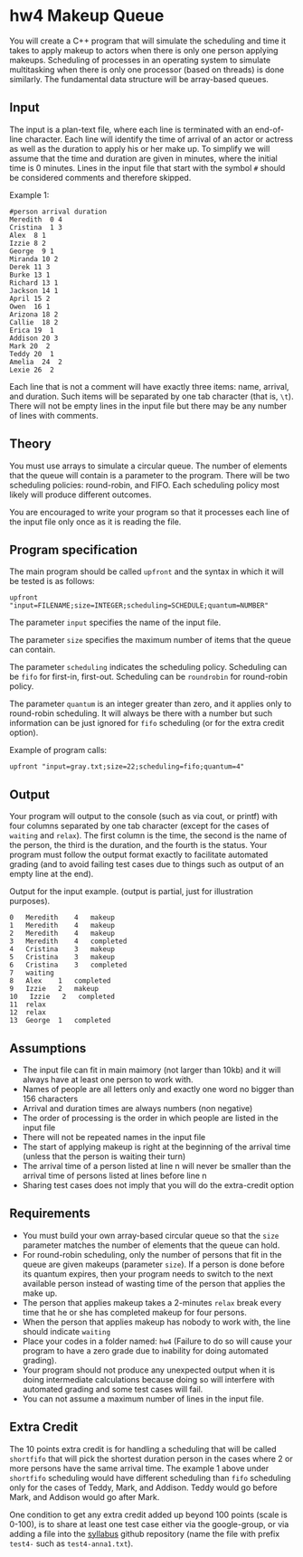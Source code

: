 # hw4 Makeup Queue

You will create a C++ program that will simulate the scheduling and time it takes to apply makeup to actors when there is only one person applying makeups. 
Scheduling of processes in an operating system to simulate multitasking when there is only one processor (based on threads) is done similarly.
The fundamental data structure will be array-based queues.

## Input 

The input is a plan-text file, where each line is terminated with an end-of-line character.
Each line will identify the time of arrival of an actor or actress as well as the duration to apply his or her make up.
To simplify we will assume that the time and duration are given in minutes, where the initial time is 0 minutes.
Lines in the input file that start with the symbol `#` should be considered comments and therefore skipped.

Example 1:

    #person arrival duration
    Meredith  0 4
    Cristina  1 3
    Alex  8 1
    Izzie 8 2
    George  9 1
    Miranda 10 2
    Derek 11 3
    Burke 13 1
    Richard 13 1
    Jackson 14 1
    April 15 2
    Owen  16 1
    Arizona 18 2
    Callie  18 2
    Erica 19  1
    Addison 20 3
    Mark 20  2
    Teddy 20  1
    Amelia  24  2
    Lexie 26  2

Each line that is not a comment will have exactly three items: name, arrival, and duration. 
Such items will be separated by one tab character (that is, `\t`).
There will not be empty lines in the input file but there may be any number of lines with comments.

## Theory

You must use arrays to simulate a circular queue.
The number of elements that the queue will contain is a parameter to the program.
There will be two scheduling policies: round-robin, and FIFO. 
Each scheduling policy most likely will produce different outcomes.

You are encouraged to write your program so that it processes each line of the input file only once as it is reading the file. 


## Program specification

The main program should be called `upfront` and the syntax in which it will be tested is as follows:

`upfront "input=FILENAME;size=INTEGER;scheduling=SCHEDULE;quantum=NUMBER"`

The parameter `input` specifies the name of the input file.

The parameter `size` specifies the maximum number of items that the queue can contain. 

The parameter `scheduling` indicates the scheduling policy. Scheduling can be `fifo` for first-in, first-out.
Scheduling can be `roundrobin` for round-robin policy.

The parameter `quantum` is an integer greater than zero, and it applies only to round-robin scheduling. It will always be there with a number but such information can be just ignored for `fifo` scheduling (or for the extra credit option).

Example of program calls:

`upfront "input=gray.txt;size=22;scheduling=fifo;quantum=4"`

## Output

Your program will output to the console (such as via cout, or printf) with four columns separated by one tab character (except for the cases of `waiting` and `relax`).
The first column is the time, the second is the name of the person, the third is the duration, and the fourth is the status.
Your program must follow the output format exactly to facilitate automated grading (and to avoid failing test cases due to things such as output of an empty line at the end).

Output for the input example.  (output is partial, just for illustration purposes).

    0   Meredith    4   makeup
    1   Meredith    4   makeup
    2   Meredith    4   makeup
    3   Meredith    4   completed
    4   Cristina    3   makeup
    5   Cristina    3   makeup
    6   Cristina    3   completed
    7   waiting
    8   Alex    1   completed
    9   Izzie   2   makeup
    10   Izzie   2   completed
    11  relax
    12  relax
    13  George  1   completed
    
## Assumptions

* The input file can fit in main maimory (not larger than 10kb) and it will always have at least one person to work with.
* Names of people are all letters only and exactly one word no bigger than 156 characters
* Arrival and duration times are always numbers (non negative)
* The order of processing is the order in which people are listed in the input file
* There will not be repeated names in the input file
* The start of applying makeup is right at the beginning of the arrival time (unless that the person is waiting their turn)
* The arrival time of a person listed at line n will never be smaller than the arrival time of persons listed at lines before line n
* Sharing test cases does not imply that you will do the extra-credit option

## Requirements

* You must build your own array-based circular queue so that the `size` parameter matches the number of elements that the queue can hold. 
* For round-robin scheduling, only the number of persons that fit in the queue are given makeups (parameter `size`). If a person is done before its quantum expires, then your program needs to switch to the next available person instead of wasting time of the person that applies the make up.
* The person that applies makeup takes a 2-minutes `relax` break every time that he or she has completed makeup for four persons.
* When the person that applies makeup has nobody to work with, the line should indicate `waiting`
* Place your codes in a folder named: `hw4` (Failure to do so will cause your program to have a zero grade due to inability for doing automated grading).
* Your program should not produce any unexpected output when it is doing intermediate calculations because doing so will interfere with automated grading and some test cases will fail.
* You can not assume a maximum number of lines in the input file.

## Extra Credit

The 10 points extra credit is for handling a scheduling that will be called `shortfifo` that will pick the shortest duration person in the cases where 2 or more persons have the same arrival time. The example 1 above under `shortfifo` scheduling would have different scheduling than `fifo` scheduling only for the cases of Teddy, Mark, and Addison. Teddy would go before Mark, and Addison would go after Mark. 

One condition to get any extra credit added up beyond 100 points (scale is 0-100), is to share at least one test case either via the google-group, or via adding a file into the [syllabus](https://github.com/uhcs2320/syllabus) github repository (name the file with prefix `test4-` such as `test4-anna1.txt`).
